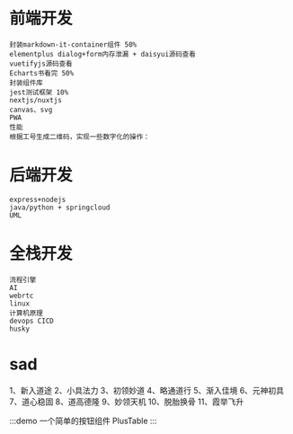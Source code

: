 # 前端开发
    封装markdown-it-container组件 50%
    elementplus dialog+form内存泄漏 + daisyui源码查看
    vuetifyjs源码查看
    Echarts书看完 50%
    封装组件库
    jest测试框架 10%
    nextjs/nuxtjs
    canvas、svg
    PWA
    性能
    根据工号生成二维码，实现一些数字化的操作： 
# 后端开发
    express+nodejs
    java/python + springcloud
    UML
# 全栈开发
    流程引擎
    AI
    webrtc
    linux
    计算机原理
    devops CICD
    husky
# sad 
1、新入道途
2、小具法力
3、初领妙道
4、略通道行
5、渐入佳境
6、元神初具
7、道心稳固
8、道高德隆
9、妙领天机
10、脱胎换骨
11、霞举飞升

:::demo 一个简单的按钮组件
PlusTable
:::